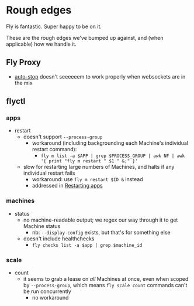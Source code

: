 # Rough edges

Fly is fantastic. Super happy to be on it.

These are the rough edges we've bumped up against, and (when applicable) how we handle it.

## Fly Proxy

* [auto-stop](https://fly.io/docs/apps/autostart-stop) doesn't seeeeeem to work properly when websockets are in the mix

## flyctl

### apps

* restart
  * doesn't support `--process-group`
    * workaround (including backgrounding each Machine's individual restart command):
      * `fly m list -a $APP | grep $PROCESS_GROUP | awk NF | awk '{ print "fly m restart " $1 " &;" }'`
  * slow for restarting large numbers of Machines, and halts if any individual restart fails
    * workaround: use `fly m restart $ID &` instead
    * addressed in [Restarting apps](restarting-apps.md)

### machines

* status
  * no machine-readable output; we regex our way through it to get Machine status
    * nb: `--display-config` exists, but that's for something else
  * doesn't include healthchecks
    * `fly checks list -a $app | grep $machine_id`

### scale

* count
  * it seems to grab a lease on _all_ Machines at once, even when scoped by `--process-group`, which means `fly scale count` commands can't be run concurrently
    * no workaround
